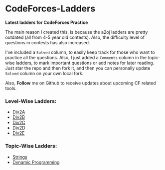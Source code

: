 # CodeForces-Ladders
**Latest ladders for CodeForces Practice**


The main reason I created this, is because the a2oj ladders are pretty outdated (all from 4-5 year old contests). 
Also, the difficulty level of questions in contests has also increased.

I've included a `Solved` column, to easily keep track for those who want to practice all the questions. 
Also, I just added a `Comments` column in the topic-wise ladders, to mark important questions or add notes for later reading. 
Just star the repo and then fork it, and then you can personally update `Solved` column on your own local fork. 

Also, **Follow** me on Github to receive updates about upcoming CF related tools.

### Level-Wise Ladders:
* [Div2A](https://github.com/ariful-2019331062/CodeForces-Ladders/blob/master/div2A.md)
* [Div2B](https://github.com/ariful-2019331062/CodeForces-Ladders/blob/master/div2B.md)
* [Div2C](https://github.com/ariful-2019331062/CodeForces-Ladders/blob/master/div2C.md)
* [Div2D](https://github.com/ariful-2019331062/CodeForces-Ladders/blob/master/div2D.md)
* [Div2E](https://github.com/ariful-2019331062/CodeForces-Ladders/blob/master/div2E.md)
### Topic-Wise Ladders:
* [Strings](https://github.com/karansinghgit/CodeForces-Ladders/blob/master/strings.md)
* [Dynamic Programming](https://github.com/karansinghgit/CodeForces-Ladders/blob/master/dynamicProgramming.md)
